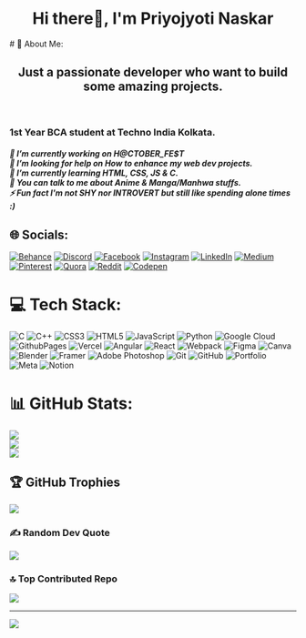<h1 align="center">Hi there👋, I'm Priyojyoti Naskar</h1>
# 💫 About Me:
<h2 align="center">Just a passionate developer who want to build some amazing projects.</h2>
<br><h3>1st Year BCA student at Techno India Kolkata.</h3>
<h4><i>🔭 I’m currently working on H@CTOBER_FE$T<br>🤝 I’m looking for help on How to enhance my web dev projects.<br>🌱 I’m currently learning HTML, CSS, JS & C.<br>💬 You can talk to me about Anime & Manga/Manhwa stuffs.<br>⚡ Fun fact I'm not SHY nor INTROVERT but still like spending alone times :)</i></h4>

## 🌐 Socials:
[![Behance](https://img.shields.io/badge/Behance-1769ff?logo=behance&logoColor=white)](https://behance.net/#@ck) [![Discord](https://img.shields.io/badge/Discord-%237289DA.svg?logo=discord&logoColor=white)](https://discord.gg/Priyo) [![Facebook](https://img.shields.io/badge/Facebook-%231877F2.svg?logo=Facebook&logoColor=white)](https://facebook.com/Priyoo) [![Instagram](https://img.shields.io/badge/Instagram-%23E4405F.svg?logo=Instagram&logoColor=white)](https://instagram.com/Priyo) [![LinkedIn](https://img.shields.io/badge/LinkedIn-%230077B5.svg?logo=linkedin&logoColor=white)](https://linkedin.com/in/PriyoJ) [![Medium](https://img.shields.io/badge/Medium-12100E?logo=medium&logoColor=white)](https://medium.com/@Prime) [![Pinterest](https://img.shields.io/badge/Pinterest-%23E60023.svg?logo=Pinterest&logoColor=white)](https://pinterest.com/Reader) [![Quora](https://img.shields.io/badge/Quora-%23B92B27.svg?logo=Quora&logoColor=white)](https://quora.com/profile/Reader) [![Reddit](https://img.shields.io/badge/Reddit-%23FF4500.svg?logo=Reddit&logoColor=white)](https://reddit.com/user/Reeder) [![Codepen](https://img.shields.io/badge/Codepen-000000?style=for-the-badge&logo=codepen&logoColor=white)](https://codepen.io/H@cker) 

# 💻 Tech Stack:
![C](https://img.shields.io/badge/c-%2300599C.svg?style=plastic&logo=c&logoColor=white) ![C++](https://img.shields.io/badge/c++-%2300599C.svg?style=plastic&logo=c%2B%2B&logoColor=white) ![CSS3](https://img.shields.io/badge/css3-%231572B6.svg?style=plastic&logo=css3&logoColor=white) ![HTML5](https://img.shields.io/badge/html5-%23E34F26.svg?style=plastic&logo=html5&logoColor=white) ![JavaScript](https://img.shields.io/badge/javascript-%23323330.svg?style=plastic&logo=javascript&logoColor=%23F7DF1E) ![Python](https://img.shields.io/badge/python-3670A0?style=plastic&logo=python&logoColor=ffdd54) ![Google Cloud](https://img.shields.io/badge/GoogleCloud-%234285F4.svg?style=plastic&logo=google-cloud&logoColor=white) ![GithubPages](https://img.shields.io/badge/github%20pages-121013?style=plastic&logo=github&logoColor=white) ![Vercel](https://img.shields.io/badge/vercel-%23000000.svg?style=plastic&logo=vercel&logoColor=white) ![Angular](https://img.shields.io/badge/angular-%23DD0031.svg?style=plastic&logo=angular&logoColor=white) ![React](https://img.shields.io/badge/react-%2320232a.svg?style=plastic&logo=react&logoColor=%2361DAFB) ![Webpack](https://img.shields.io/badge/webpack-%238DD6F9.svg?style=plastic&logo=webpack&logoColor=black) ![Figma](https://img.shields.io/badge/figma-%23F24E1E.svg?style=plastic&logo=figma&logoColor=white) ![Canva](https://img.shields.io/badge/Canva-%2300C4CC.svg?style=plastic&logo=Canva&logoColor=white) ![Blender](https://img.shields.io/badge/blender-%23F5792A.svg?style=plastic&logo=blender&logoColor=white) ![Framer](https://img.shields.io/badge/Framer-black?style=plastic&logo=framer&logoColor=blue) ![Adobe Photoshop](https://img.shields.io/badge/adobe%20photoshop-%2331A8FF.svg?style=plastic&logo=adobe%20photoshop&logoColor=white) ![Git](https://img.shields.io/badge/git-%23F05033.svg?style=plastic&logo=git&logoColor=white) ![GitHub](https://img.shields.io/badge/github-%23121011.svg?style=plastic&logo=github&logoColor=white) ![Portfolio](https://img.shields.io/badge/Portfolio-%23000000.svg?style=plastic&logo=firefox&logoColor=#FF7139) ![Meta](https://img.shields.io/badge/Meta-%230467DF.svg?style=plastic&logo=Meta&logoColor=white) ![Notion](https://img.shields.io/badge/Notion-%23000000.svg?style=plastic&logo=notion&logoColor=white)
# 📊 GitHub Stats:
![](https://github-readme-stats.vercel.app/api?username=Pri-Tech5&theme=yeblu&hide_border=false&include_all_commits=true&count_private=true)<br/>
![](https://github-readme-streak-stats.herokuapp.com/?user=Pri-Tech5&theme=yeblu&hide_border=false)<br/>
![](https://github-readme-stats.vercel.app/api/top-langs/?username=Pri-Tech5&theme=yeblu&hide_border=false&include_all_commits=true&count_private=true&layout=compact)

## 🏆 GitHub Trophies
![](https://github-profile-trophy.vercel.app/?username=Pri-Tech5&theme=radical&no-frame=false&no-bg=false&margin-w=4)

### ✍️ Random Dev Quote
![](https://quotes-github-readme.vercel.app/api?type=horizontal&theme=radical)

### 🔝 Top Contributed Repo
![](https://github-contributor-stats.vercel.app/api?username=Pri-Tech5&limit=5&theme=blue-green&combine_all_yearly_contributions=true)

---
[![](https://visitcount.itsvg.in/api?id=Pri-Tech5&icon=0&color=0)](https://visitcount.itsvg.in)

<!-- Proudly created with GPRM ( https://gprm.itsvg.in ) -->
